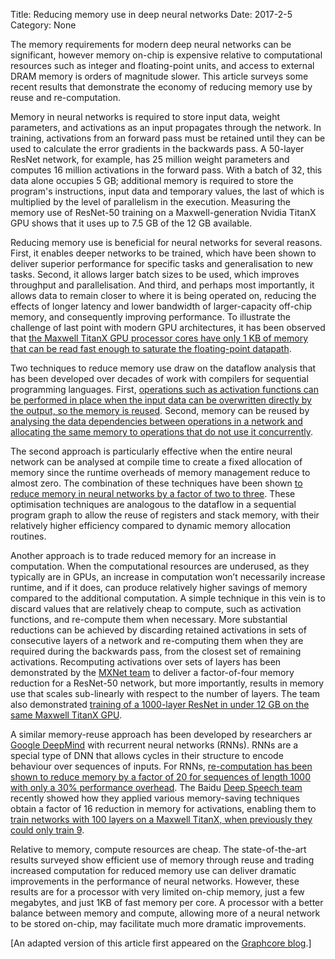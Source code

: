 Title: Reducing memory use in deep neural networks
Date: 2017-2-5
Category: None

The memory requirements for modern deep neural networks can be significant,
however memory on-chip is expensive relative to computational resources such as
integer and floating-point units, and access to external DRAM memory is orders
of magnitude slower. This article surveys some recent results that demonstrate
the economy of reducing memory use by reuse and re-computation.

Memory in neural networks is required to store input data, weight parameters,
and activations as an input propagates through the network. In training,
activations from an forward pass must be retained until they can be used to
calculate the error gradients in the backwards pass. A 50-layer ResNet network,
for example, has 25 million weight parameters and computes 16 million
activations in the forward pass. With a batch of 32, this data alone occupies 5
GB; additional memory is required to store the program's instructions, input
data and temporary values, the last of which is multiplied by the level
of parallelism in the execution. Measuring the memory use of ResNet-50 training
on a Maxwell-generation Nvidia TitanX GPU shows that it uses up to 7.5 GB of
the 12 GB available.

Reducing memory use is beneficial for neural networks for several reasons.
First, it enables deeper networks to be trained, which have been shown to
deliver superior performance for specific tasks and generalisation to new
tasks. Second, it allows larger batch sizes to be used, which improves
throughput and parallelisation. And third, and perhaps most importantly, it
allows data to remain closer to where it is being operated on, reducing the
effects of longer latency and lower bandwidth of larger-capacity off-chip
memory, and consequently improving performance. To illustrate the challenge of
last point with modern GPU architectures, it has been observed that [the
Maxwell TitanX GPU processor cores have only 1 KB of memory that can be read
fast enough to saturate the floating-point
datapath](http://jmlr.org/proceedings/papers/v48/diamos16.pdf).

Two techniques to reduce memory use draw on the dataflow analysis that has been
developed over decades of work with compilers for sequential programming
languages. First, [operations such as activation functions can be performed in
place when the input data can be overwritten directly by the output, so the
memory is
reused](http://mxnet.io/architecture/note_memory.html#in-place-operations).
Second, memory can be reused by [analysing the data dependencies between
operations in a network and allocating the same memory to operations that do
not use it
concurrently](http://mxnet.io/architecture/note_memory.html#standard-memory-sharing).

The second approach is particularly effective when the entire neural network
can be analysed at compile time to create a fixed allocation of memory since
the runtime overheads of memory management reduce to almost zero. The
combination of these techniques have been shown [to reduce memory in neural
networks by a factor of two to three](https://arxiv.org/pdf/1604.06174v2.pdf).
These optimisation techniques are analogous to the dataflow in a sequential
program graph to allow the reuse of registers and stack memory, with their
relatively higher efficiency compared to dynamic memory allocation routines.

Another approach is to trade reduced memory for an increase in computation.
When the computational resources are underused, as they typically are in GPUs,
an increase in computation won’t necessarily increase runtime, and if it does,
can produce relatively higher savings of memory compared to the additional
computation. A simple technique in this vein is to discard values that are
relatively cheap to compute, such as activation functions, and re-compute them
when necessary. More substantial reductions can be achieved by discarding
retained activations in sets of consecutive layers of a network and re-computing
them when they are required during the backwards pass, from the closest set of
remaining activations. Recomputing activations over sets of layers has been
demonstrated by the [MXNet team](https://mxnet.io) to deliver a factor-of-four
memory reduction for a ResNet-50 network, but more importantly, results in
memory use that scales sub-linearly with respect to the number of layers. The
team also demonstrated [training of a 1000-layer ResNet in under 12 GB on the
same Maxwell TitanX GPU](https://arxiv.org/pdf/1604.06174v2.pdf).

A similar memory-reuse approach has been developed by researchers ar [Google
DeepMind](https://deepmind.com/) with recurrent neural networks (RNNs). RNNs
are a special type of DNN that allows cycles in their structure to encode
behaviour over sequences of inputs.  For RNNs, [re-computation has been shown
to reduce memory by a factor of 20 for sequences of length 1000 with only a 30%
performance overhead](https://arxiv.org/pdf/1606.03401v1.pdf). The Baidu [Deep
Speech team](http://research.baidu.com/) recently showed how they applied
various memory-saving techniques obtain a factor of 16 reduction in memory for
activations, enabling them to [train networks with 100 layers on a Maxwell
TitanX, when previously they could only train
9](http://jmlr.org/proceedings/papers/v48/diamos16.pdf).

Relative to memory, compute resources are cheap. The state-of-the-art results
surveyed show efficient use of memory through reuse and trading increased
computation for reduced memory use can deliver dramatic improvements in the
performance of neural networks. However, these results are for a processor with
very limited on-chip memory, just a few megabytes, and just 1KB of fast memory
per core. A processor with a better balance between memory and compute,
allowing more of a neural network to be stored on-chip, may facilitate much
more dramatic improvements.

\[An adapted version of this article first appeared on the
[Graphcore blog](https://www.graphcore.ai/blog/why-is-so-much-memory-needed-for-deep-neural-networks).\]
